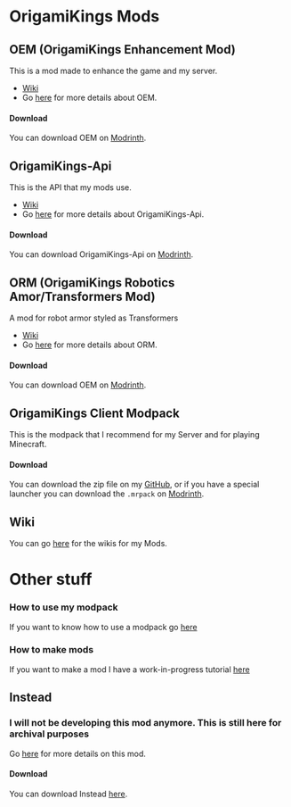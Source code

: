 # OrigamiKings Mods

## **OEM (OrigamiKings Enhancement Mod)**

This is a mod made to enhance the game and my server.

- [Wiki](https://wiki.origamiking.net/oem/OEM.html)
- Go [here](./mods/OEM.md) for more details about OEM.

#### **Download**

You can download OEM on [Modrinth](https://modrinth.com/mod/origamikings-enhancement-mod).

## **OrigamiKings-Api**

This is the API that my mods use.

- [Wiki](https://wiki.origamiking.net/origamikings-api/OrigamiKings-API.html)
- Go [here](./mods/OrigamiKings-API.md) for more details about OrigamiKings-Api.

#### **Download**

You can download OrigamiKings-Api on [Modrinth](https://modrinth.com/mod/origamikings-api).


## **ORM (OrigamiKings Robotics Amor/Transformers Mod)**

A mod for robot armor styled as Transformers

- [Wiki](https://wiki.origamiking.net/orm/ORM.html)
- Go [here](./mods/ORM.md) for more details about ORM.

#### **Download**

You can download OEM on [Modrinth](https://modrinth.com/mod/origamikings-robotics-armor-mod).

## **OrigamiKings Client Modpack**
This is the modpack that I recommend for my Server and for playing Minecraft.

#### **Download**
You can download the zip file on my [GitHub](https://github.com/OrigamiKing3612/OrigamiKings-Client-Modpack),
or if you have a special launcher you can download the `.mrpack` on [Modrinth](https://modrinth.com/modpack/origamikings-client-modpack).

## Wiki
You can go [here](https://wiki.origamiking.net) for the wikis for my Mods.

# Other stuff
### How to use my modpack
If you want to know how to use a modpack go [here](./other/How_to_use_mods.md)

### How to make mods
If you want to make a mod I have a work-in-progress tutorial [here](https://howtomakemods.origamiking.net)

## **Instead**
### **I will not be developing this mod anymore. This is still here for archival purposes**

Go [here](./mods/instead.md) for more details on this mod.

#### **Download**

You can download Instead [here](https://modrinth.com/mod/instead-mod).
